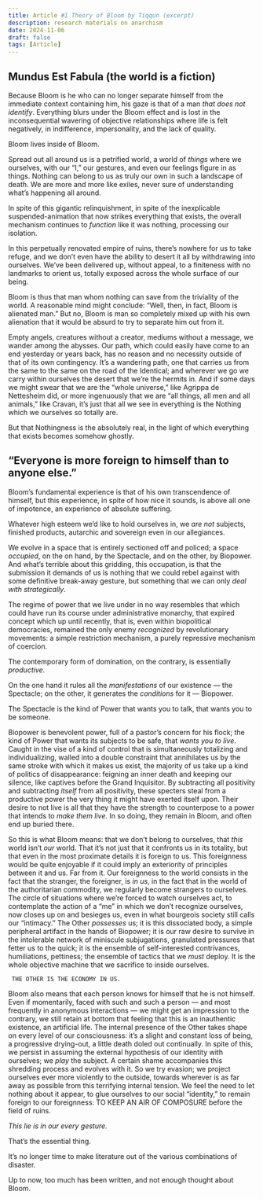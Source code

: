 ```yaml
---
title: Article #1 Theory of Bloom by Tiqqun (excerpt)
description: research materials on anarchism
date: 2024-11-06
draft: false 
tags: [Article] 
---
```

## Mundus Est Fabula (the world is a fiction)
Because Bloom is he who can no longer separate himself from the immediate context containing him, his gaze is that of a man *that does not identify*. Everything blurs under the Bloom effect and is lost in the inconsequential wavering of objective relationships where life is felt negatively, in indifference, impersonality, and the lack of quality.

Bloom lives inside of Bloom.

Spread out all around us is a petrified world, a world of *things* where we ourselves, with our “I,” our gestures, and even our feelings figure in as things. Nothing can belong to us as truly our own in such a landscape of death. We are more and more like exiles, never sure of understanding what’s happening all around.

In spite of this gigantic relinquishment, in spite of the inexplicable suspended-animation that now strikes everything that exists, the overall mechanism continues to *function* like it was nothing, processing our isolation.

In this perpetually renovated empire of ruins, there’s nowhere for us to take refuge, and we don’t even have the ability to desert it all by withdrawing into ourselves. We’ve been delivered up, without appeal, to a finiteness with no landmarks to orient us, totally exposed across the whole surface of our being.

Bloom is thus that man whom nothing can save from the triviality of the world. A reasonable mind might conclude: “Well, then, in fact, Bloom is alienated man.” But no, Bloom is man so completely mixed up with his own alienation that it would be absurd to try to separate him out from it.

Empty angels, creatures without a creator, mediums without a message, we wander among the abysses. Our path, which could easily have come to an end yesterday or years back, has no reason and no necessity outside of that of its own contingency. It’s a wandering path, one that carries us from the same to the same on the road of the Identical; and wherever we go we carry within ourselves the desert that we’re the hermits in. And if some days we might swear that we are the “whole universe,” like Agrippa de Nettesheim did, or more ingenuously that we are “all things, all men and all animals,” like Cravan, it’s just that all we see in everything is the Nothing which we ourselves so totally are.

But that Nothingness is the absolutely real, in the light of which everything that exists becomes somehow ghostly.


## “Everyone is more foreign to himself than to anyone else.”
Bloom’s fundamental experience is that of his own transcendence of himself, but this experience, in spite of how nice it sounds, is above all one of impotence, an experience of absolute suffering.

Whatever high esteem we’d like to hold ourselves in, we *are not* subjects, finished products, autarchic and sovereign even in our allegiances.

We evolve in a space that is entirely sectioned off and policed; a space *occupied*, on the on hand, by the Spectacle, and on the other, by Biopower. And what’s terrible about this gridding, this occupation, is that the submission it demands of us is nothing that we could rebel against with some definitive break-away gesture, but something that we can only *deal with strategically*.

The regime of power that we live under in no way resembles that which could have run its course under administrative monarchy, that expired concept which up until recently, that is, even within biopolitical democracies, remained the only enemy *recognized* by revolutionary movements: a simple restriction mechanism, a purely repressive mechanism of coercion.

The contemporary form of domination, on the contrary, is essentially *productive*.

On the one hand it rules all the *manifestations* of our existence — the Spectacle; on the other, it generates the *conditions* for it — Biopower.

The Spectacle is the kind of Power that wants you to talk, that wants you to be someone.

Biopower is benevolent power, full of a pastor’s concern for his flock; the kind of Power that wants its subjects to be safe, that *wants you to live*. Caught in the vise of a kind of control that is simultaneously totalizing and individualizing, walled into a double constraint that annihilates us by the same stroke with which it makes us exist, the majority of us take up a kind of politics of disappearance: feigning an inner death and keeping our silence, like captives before the Grand Inquisitor. By subtracting all positivity and subtracting *itself* from all positivity, these specters steal from a productive power the very thing it might have exerted itself upon. Their desire to not live is all that they have the strength to counterpose to a power that intends to *make them live*. In so doing, they remain in Bloom, and often end up buried there.

So this is what Bloom means: that we don’t belong to ourselves, that *this* world isn’t *our* world. That it’s not just that it confronts us in its totality, but that even in the most proximate details it is foreign to us. This foreignness would be quite enjoyable if it could imply an exteriority of principles between it and us. Far from it. Our foreignness to the world consists in the fact that the stranger, the foreigner, is *in us*, in the fact that in the world of the authoritarian commodity, we regularly become strangers to ourselves. The circle of situations where we’re forced to watch ourselves act, to contemplate the action of a “me” in which we don’t recognize ourselves, now closes up on and besieges us, even in what bourgeois society still calls our “intimacy.” The Other *possesses* us; it is this dissociated body, a simple peripheral artifact in the hands of Biopower; it is our raw desire to survive in the intolerable network of miniscule subjugations, granulated pressures that fetter us to the quick; it is the ensemble of self-interested contrivances, humiliations, pettiness; the ensemble of tactics that we *must* deploy. It is the whole objective machine that we sacrifice to inside ourselves.

     THE OTHER IS THE ECONOMY IN US.

Bloom also means that each person knows for himself that he is not himself. Even if momentarily, faced with such and such a person — and most frequently in anonymous interactions — we might get an impression to the contrary, we still retain at bottom that feeling that this is an inauthentic existence, an artificial life. The internal presence of the Other takes shape on every level of our consciousness: it’s a slight and constant loss of being, a progressive drying-out, a little death doled out continually. In spite of this, we persist in assuming the external hypothesis of our identity with ourselves; we *play* the subject. A certain shame accompanies this shredding process and evolves with it. So we try evasion; we project ourselves ever more violently to the outside, towards wherever is as far away as possible from this terrifying internal tension. We feel the need to let nothing about it appear, to glue ourselves to our social “identity,” to remain foreign to our foreignness: TO KEEP AN AIR OF COMPOSURE before the field of ruins.

*This lie is in our every gesture.*

That’s the essential thing.

It’s no longer time to make literature out of the various combinations of disaster.

Up to now, too much has been written, and not enough thought about Bloom.
